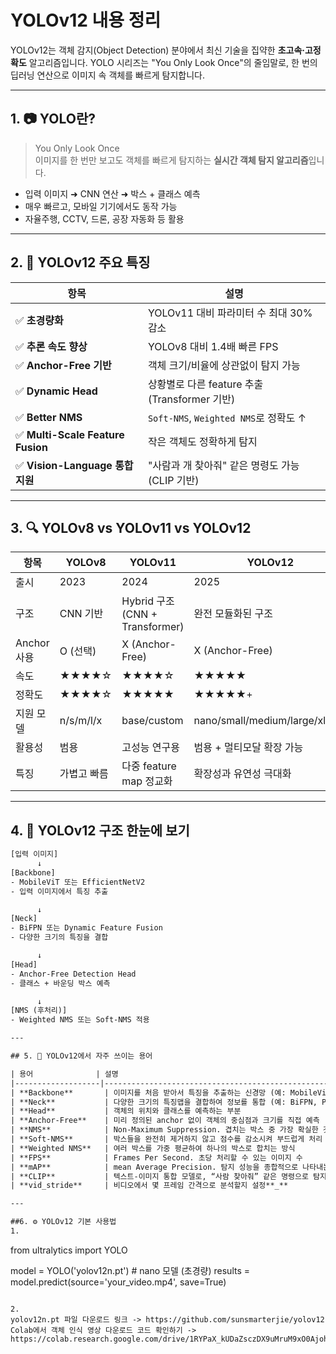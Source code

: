 # YOLOv12 내용 정리

YOLOv12는 객체 감지(Object Detection) 분야에서 최신 기술을 집약한 **초고속·고정확도** 알고리즘입니다. YOLO 시리즈는 "You Only Look Once"의 줄임말로, 한 번의 딥러닝 연산으로 이미지 속 객체를 빠르게 탐지합니다.

---

## 1. 📷 YOLO란?

> You Only Look Once  
이미지를 한 번만 보고도 객체를 빠르게 탐지하는 **실시간 객체 탐지 알고리즘**입니다.

- 입력 이미지 ➜ CNN 연산 ➜ 박스 + 클래스 예측
- 매우 빠르고, 모바일 기기에서도 동작 가능
- 자율주행, CCTV, 드론, 공장 자동화 등 활용

---

## 2. 🚀 YOLOv12 주요 특징

| 항목 | 설명 |
|------|------|
| ✅ **초경량화** | YOLOv11 대비 파라미터 수 최대 30% 감소 |
| ✅ **추론 속도 향상** | YOLOv8 대비 1.4배 빠른 FPS |
| ✅ **Anchor-Free 기반** | 객체 크기/비율에 상관없이 탐지 가능 |
| ✅ **Dynamic Head** | 상황별로 다른 feature 추출 (Transformer 기반) |
| ✅ **Better NMS** | `Soft-NMS`, `Weighted NMS`로 정확도 ↑ |
| ✅ **Multi-Scale Feature Fusion** | 작은 객체도 정확하게 탐지 |
| ✅ **Vision-Language 통합 지원** | "사람과 개 찾아줘" 같은 명령도 가능 (CLIP 기반)

---

## 3. 🔍 YOLOv8 vs YOLOv11 vs YOLOv12

| 항목 | YOLOv8 | YOLOv11 | YOLOv12 |
|------|--------|---------|---------|
| 출시 | 2023 | 2024 | 2025 |
| 구조 | CNN 기반 | Hybrid 구조 (CNN + Transformer) | 완전 모듈화된 구조 |
| Anchor 사용 | O (선택) | X (Anchor-Free) | X (Anchor-Free) |
| 속도 | ★★★★☆ | ★★★★☆ | ★★★★★ |
| 정확도 | ★★★★☆ | ★★★★★ | ★★★★★+ |
| 지원 모델 | n/s/m/l/x | base/custom | nano/small/medium/large/xlarge |
| 활용성 | 범용 | 고성능 연구용 | 범용 + 멀티모달 확장 가능 |
| 특징 | 가볍고 빠름 | 다중 feature map 정교화 | 확장성과 유연성 극대화 |

---

## 4. 🧠 YOLOv12 구조 한눈에 보기

```txt
[입력 이미지]
      ↓
[Backbone]
- MobileViT 또는 EfficientNetV2
- 입력 이미지에서 특징 추출

      ↓
[Neck]
- BiFPN 또는 Dynamic Feature Fusion
- 다양한 크기의 특징을 결합

      ↓
[Head]
- Anchor-Free Detection Head
- 클래스 + 바운딩 박스 예측

      ↓
[NMS (후처리)]
- Weighted NMS 또는 Soft-NMS 적용

---

## 5. 🧩 YOLOv12에서 자주 쓰이는 용어

| 용어              | 설명                                                                 |
|-------------------|----------------------------------------------------------------------|
| **Backbone**       | 이미지를 처음 받아서 특징을 추출하는 신경망 (예: MobileViT, EfficientNet) |
| **Neck**           | 다양한 크기의 특징맵을 결합하여 정보를 통합 (예: BiFPN, PANet 등)       |
| **Head**           | 객체의 위치와 클래스를 예측하는 부분                                   |
| **Anchor-Free**    | 미리 정의된 anchor 없이 객체의 중심점과 크기를 직접 예측               |
| **NMS**            | Non-Maximum Suppression. 겹치는 박스 중 가장 확실한 것만 남기는 기법    |
| **Soft-NMS**       | 박스들을 완전히 제거하지 않고 점수를 감소시켜 부드럽게 처리             |
| **Weighted NMS**   | 여러 박스를 가중 평균하여 하나의 박스로 합치는 방식                    |
| **FPS**            | Frames Per Second. 초당 처리할 수 있는 이미지 수                        |
| **mAP**            | mean Average Precision. 탐지 성능을 종합적으로 나타내는 지표             |
| **CLIP**           | 텍스트-이미지 통합 모델로, “사람 찾아줘” 같은 명령으로 탐지가 가능       |
| **vid_stride**     | 비디오에서 몇 프레임 간격으로 분석할지 설정**_**

---

##6. ⚙️ YOLOv12 기본 사용법
1.
```
from ultralytics import YOLO

model = YOLO('yolov12n.pt')  # nano 모델 (초경량)
results = model.predict(source='your_video.mp4', save=True)
```

2.
yolov12n.pt 파일 다운로드 링크 -> https://github.com/sunsmarterjie/yolov12
Colab에서 객체 인식 영상 다운로드 코드 확인하기 -> https://colab.research.google.com/drive/1RYPaX_kUDaZsczDX9uMruM9xO0AjohMd#scrollTo=KuQzW3IwyAc2




